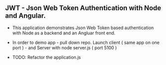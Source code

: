 ## JWT - Json Web Token Authentication with Node and Angular.

* This application demonstrates Json Web Token based authentication with Node as a backend and an Angluar front end.

* In order to demo app - pull down repo. Launch client ( same app on one port ) - and Server with node server.js ( port 5100 )

* TODO:
  Refactor the application.js